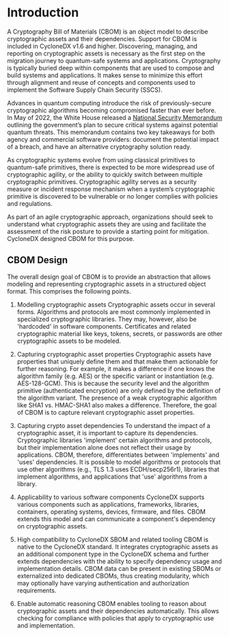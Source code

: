 # Introduction

A Cryptography Bill of Materials (CBOM) is an object model to describe cryptographic assets and their dependencies.
Support for CBOM is included in CycloneDX v1.6 and higher. Discovering, managing, and reporting on cryptographic assets
is necessary as the first step on the migration journey to quantum-safe systems and applications. Cryptography is
typically buried deep within components that are used to compose and build systems and applications. It makes sense to
minimize this effort through alignment and reuse of concepts and components used to implement the Software Supply Chain
Security (SSCS).

Advances in quantum computing introduce the risk of previously-secure cryptographic algorithms becoming compromised 
faster than ever before. In May of 2022, the White House released a [National Security Memorandum](https://www.whitehouse.gov/briefing-room/statements-releases/2022/05/04/national-security-memorandum-on-promoting-united-states-leadership-in-quantum-computing-while-mitigating-risks-to-vulnerable-cryptographic-systems/) 
outlining the government’s plan to secure critical systems against potential quantum threats. This memorandum contains 
two key takeaways for both agency and commercial software providers: document the potential impact of a breach, and have
an alternative cryptography solution ready.

As cryptographic systems evolve from using classical primitives to quantum-safe primitives, there is expected to be more
widespread use of cryptographic agility, or the ability to quickly switch between multiple cryptographic primitives. 
Cryptographic agility serves as a security measure or incident response mechanism when a system’s cryptographic 
primitive is discovered to be vulnerable or no longer complies with policies and regulations.

As part of an agile cryptographic approach, organizations should seek to understand what cryptographic assets they are 
using and facilitate the assessment of the risk posture to provide a starting point for mitigation. CycloneDX designed 
CBOM for this purpose.

## CBOM Design
The overall design goal of CBOM is to provide an abstraction that allows modeling and representing cryptographic assets
in a structured object format. This comprises the following points.

1. Modelling cryptographic assets
   Cryptographic assets occur in several forms. Algorithms and protocols are most commonly implemented in specialized cryptographic libraries. They may, however, also be 'hardcoded' in software components. Certificates and related cryptographic material like keys, tokens, secrets, or passwords are other cryptographic assets to be modeled.

2. Capturing cryptographic asset properties
   Cryptographic assets have properties that uniquely define them and that make them actionable for further reasoning. For example, it makes a difference if one knows the algorithm family (e.g. AES) or the specific variant or instantiation (e.g. AES-128-GCM). This is because the security level and the algorithm primitive (authenticated encryption) are only defined by the definition of the algorithm variant. The presence of a weak cryptographic algorithm like SHA1 vs. HMAC-SHA1 also makes a difference. Therefore, the goal of CBOM is to capture relevant cryptographic asset properties.

3. Capturing crypto asset dependencies
   To understand the impact of a cryptographic asset, it is important to capture its dependencies. Cryptographic libraries 'implement' certain algorithms and protocols, but their implementation alone does not reflect their usage by applications. CBOM, therefore, differentiates between 'implements' and 'uses' dependencies. It is possible to model algorithms or protocols that use other algorithms (e.g., TLS 1.3 uses ECDH/secp256r1), libraries that implement algorithms, and applications that 'use' algorithms from a library.

4. Applicability to various software components
   CycloneDX supports various components such as applications, frameworks, libraries, containers, operating systems, devices, firmware, and files. CBOM extends this model and can communicate a component's dependency on cryptographic assets.

5. High compatibility to CycloneDX SBOM and related tooling
   CBOM is native to the CycloneDX standard. It integrates cryptographic assets as an additional component type in the CycloneDX schema and further extends dependencies with the ability to specify dependency usage and implementation details. CBOM data can be present in existing SBOMs or externalized into dedicated CBOMs, thus creating modularity, which may optionally have varying authentication and authorization requirements.

6. Enable automatic reasoning
   CBOM enables tooling to reason about cryptographic assets and their dependencies automatically. This allows checking for compliance with policies that apply to cryptographic use and implementation.

<div style="page-break-after: always; visibility: hidden">
\newpage
</div>

